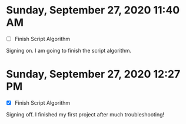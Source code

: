 # Sunday, September 27, 2020 11:40 AM
- [ ] Finish Script Algorithm

Signing on. I am going to finish the script algorithm.

# Sunday, September 27, 2020 12:27 PM
- [X] Finish Script Algorithm

Signing off. I finished my first project after much troubleshooting!